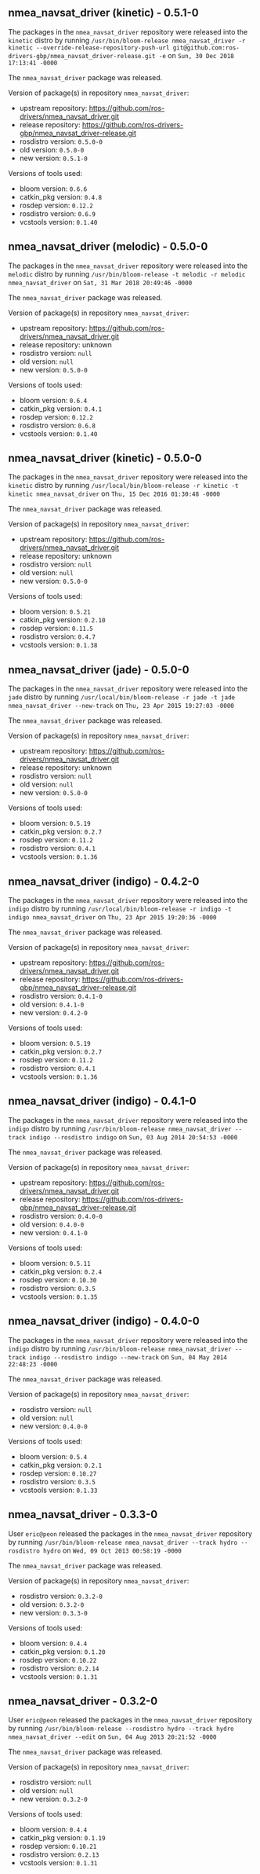 ## nmea_navsat_driver (kinetic) - 0.5.1-0

The packages in the `nmea_navsat_driver` repository were released into the `kinetic` distro by running `/usr/bin/bloom-release nmea_navsat_driver -r kinetic --override-release-repository-push-url git@github.com:ros-drivers-gbp/nmea_navsat_driver-release.git -e` on `Sun, 30 Dec 2018 17:13:41 -0000`

The `nmea_navsat_driver` package was released.

Version of package(s) in repository `nmea_navsat_driver`:

- upstream repository: https://github.com/ros-drivers/nmea_navsat_driver.git
- release repository: https://github.com/ros-drivers-gbp/nmea_navsat_driver-release.git
- rosdistro version: `0.5.0-0`
- old version: `0.5.0-0`
- new version: `0.5.1-0`

Versions of tools used:

- bloom version: `0.6.6`
- catkin_pkg version: `0.4.8`
- rosdep version: `0.12.2`
- rosdistro version: `0.6.9`
- vcstools version: `0.1.40`


## nmea_navsat_driver (melodic) - 0.5.0-0

The packages in the `nmea_navsat_driver` repository were released into the `melodic` distro by running `/usr/bin/bloom-release -t melodic -r melodic nmea_navsat_driver` on `Sat, 31 Mar 2018 20:49:46 -0000`

The `nmea_navsat_driver` package was released.

Version of package(s) in repository `nmea_navsat_driver`:

- upstream repository: https://github.com/ros-drivers/nmea_navsat_driver.git
- release repository: unknown
- rosdistro version: `null`
- old version: `null`
- new version: `0.5.0-0`

Versions of tools used:

- bloom version: `0.6.4`
- catkin_pkg version: `0.4.1`
- rosdep version: `0.12.2`
- rosdistro version: `0.6.8`
- vcstools version: `0.1.40`


## nmea_navsat_driver (kinetic) - 0.5.0-0

The packages in the `nmea_navsat_driver` repository were released into the `kinetic` distro by running `/usr/local/bin/bloom-release -r kinetic -t kinetic nmea_navsat_driver` on `Thu, 15 Dec 2016 01:30:48 -0000`

The `nmea_navsat_driver` package was released.

Version of package(s) in repository `nmea_navsat_driver`:

- upstream repository: https://github.com/ros-drivers/nmea_navsat_driver.git
- release repository: unknown
- rosdistro version: `null`
- old version: `null`
- new version: `0.5.0-0`

Versions of tools used:

- bloom version: `0.5.21`
- catkin_pkg version: `0.2.10`
- rosdep version: `0.11.5`
- rosdistro version: `0.4.7`
- vcstools version: `0.1.38`


## nmea_navsat_driver (jade) - 0.5.0-0

The packages in the `nmea_navsat_driver` repository were released into the `jade` distro by running `/usr/local/bin/bloom-release -r jade -t jade nmea_navsat_driver --new-track` on `Thu, 23 Apr 2015 19:27:03 -0000`

The `nmea_navsat_driver` package was released.

Version of package(s) in repository `nmea_navsat_driver`:
- upstream repository: https://github.com/ros-drivers/nmea_navsat_driver.git
- release repository: unknown
- rosdistro version: `null`
- old version: `null`
- new version: `0.5.0-0`

Versions of tools used:
- bloom version: `0.5.19`
- catkin_pkg version: `0.2.7`
- rosdep version: `0.11.2`
- rosdistro version: `0.4.1`
- vcstools version: `0.1.36`


## nmea_navsat_driver (indigo) - 0.4.2-0

The packages in the `nmea_navsat_driver` repository were released into the `indigo` distro by running `/usr/local/bin/bloom-release -r indigo -t indigo nmea_navsat_driver` on `Thu, 23 Apr 2015 19:20:36 -0000`

The `nmea_navsat_driver` package was released.

Version of package(s) in repository `nmea_navsat_driver`:
- upstream repository: https://github.com/ros-drivers/nmea_navsat_driver.git
- release repository: https://github.com/ros-drivers-gbp/nmea_navsat_driver-release.git
- rosdistro version: `0.4.1-0`
- old version: `0.4.1-0`
- new version: `0.4.2-0`

Versions of tools used:
- bloom version: `0.5.19`
- catkin_pkg version: `0.2.7`
- rosdep version: `0.11.2`
- rosdistro version: `0.4.1`
- vcstools version: `0.1.36`


## nmea_navsat_driver (indigo) - 0.4.1-0

The packages in the `nmea_navsat_driver` repository were released into the `indigo` distro by running `/usr/bin/bloom-release nmea_navsat_driver --track indigo --rosdistro indigo` on `Sun, 03 Aug 2014 20:54:53 -0000`

The `nmea_navsat_driver` package was released.

Version of package(s) in repository `nmea_navsat_driver`:
- upstream repository: https://github.com/ros-drivers/nmea_navsat_driver.git
- release repository: https://github.com/ros-drivers-gbp/nmea_navsat_driver-release.git
- rosdistro version: `0.4.0-0`
- old version: `0.4.0-0`
- new version: `0.4.1-0`

Versions of tools used:
- bloom version: `0.5.11`
- catkin_pkg version: `0.2.4`
- rosdep version: `0.10.30`
- rosdistro version: `0.3.5`
- vcstools version: `0.1.35`


## nmea_navsat_driver (indigo) - 0.4.0-0

The packages in the `nmea_navsat_driver` repository were released into the `indigo` distro by running `/usr/bin/bloom-release nmea_navsat_driver --track indigo --rosdistro indigo --new-track` on `Sun, 04 May 2014 22:48:23 -0000`

The `nmea_navsat_driver` package was released.

Version of package(s) in repository `nmea_navsat_driver`:
- rosdistro version: `null`
- old version: `null`
- new version: `0.4.0-0`

Versions of tools used:
- bloom version: `0.5.4`
- catkin_pkg version: `0.2.1`
- rosdep version: `0.10.27`
- rosdistro version: `0.3.5`
- vcstools version: `0.1.33`


## nmea_navsat_driver - 0.3.3-0

User `eric@peon` released the packages in the `nmea_navsat_driver` repository by running `/usr/bin/bloom-release nmea_navsat_driver --track hydro --rosdistro hydro` on `Wed, 09 Oct 2013 00:58:19 -0000`

The `nmea_navsat_driver` package was released.

Version of package(s) in repository `nmea_navsat_driver`:
- rosdistro version: `0.3.2-0`
- old version: `0.3.2-0`
- new version: `0.3.3-0`

Versions of tools used:
- bloom version: `0.4.4`
- catkin_pkg version: `0.1.20`
- rosdep version: `0.10.22`
- rosdistro version: `0.2.14`
- vcstools version: `0.1.31`


## nmea_navsat_driver - 0.3.2-0

User `eric@peon` released the packages in the `nmea_navsat_driver` repository by running `/usr/bin/bloom-release --rosdistro hydro --track hydro nmea_navsat_driver --edit` on `Sun, 04 Aug 2013 20:21:52 -0000`

The `nmea_navsat_driver` package was released.

Version of package(s) in repository `nmea_navsat_driver`:
- rosdistro version: `null`
- old version: `null`
- new version: `0.3.2-0`

Versions of tools used:
- bloom version: `0.4.4`
- catkin_pkg version: `0.1.19`
- rosdep version: `0.10.21`
- rosdistro version: `0.2.13`
- vcstools version: `0.1.31`



